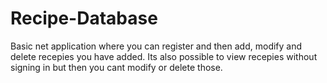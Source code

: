 # Recipe-Database
Basic net application where you can register and then add, modify and delete recepies you have added. Its also possible to view recepies without signing in but then you cant modify or delete those.
